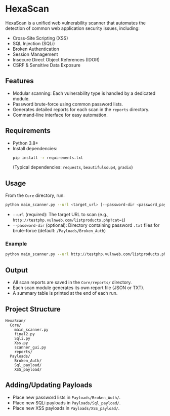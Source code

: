 # HexaScan

HexaScan is a unified web vulnerability scanner that automates the detection of common web application security issues, including:

- Cross-Site Scripting (XSS)
- SQL Injection (SQLi)
- Broken Authentication
- Session Management
- Insecure Direct Object References (IDOR)
- CSRF & Sensitive Data Exposure

## Features
- Modular scanning: Each vulnerability type is handled by a dedicated module.
- Password brute-force using common password lists.
- Generates detailed reports for each scan in the `reports` directory.
- Command-line interface for easy automation.

## Requirements
- Python 3.8+
- Install dependencies:
  ```bash
  pip install -r requirements.txt
  ```
  (Typical dependencies: `requests`, `beautifulsoup4`, `gradio`)

## Usage

From the `Core` directory, run:

```bash
python main_scanner.py --url <target_url> [--password-dir <password_payload_dir>]
```

- `--url` (required): The target URL to scan (e.g., `http://testphp.vulnweb.com/listproducts.php?cat=1`)
- `--password-dir` (optional): Directory containing password `.txt` files for brute-force (default: `/Payloads/Broken_Auth`)

### Example
```bash
python main_scanner.py --url http://testphp.vulnweb.com/listproducts.php?cat=1 --password-dir ../Payloads/Broken_Auth
```

## Output
- All scan reports are saved in the `Core/reports/` directory.
- Each scan module generates its own report file (JSON or TXT).
- A summary table is printed at the end of each run.

## Project Structure
```
HexaScan/
  Core/
    main_scanner.py
    final2.py
    Sqli.py
    Xss.py
    scanner_gui.py
    reports/
  Payloads/
    Broken_Auth/
    Sql_payload/
    XSS_payload/
```

## Adding/Updating Payloads
- Place new password lists in `Payloads/Broken_Auth/`.
- Place new SQLi payloads in `Payloads/Sql_payload/`.
- Place new XSS payloads in `Payloads/XSS_payload/`.



